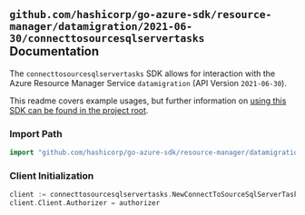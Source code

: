 
## `github.com/hashicorp/go-azure-sdk/resource-manager/datamigration/2021-06-30/connecttosourcesqlservertasks` Documentation

The `connecttosourcesqlservertasks` SDK allows for interaction with the Azure Resource Manager Service `datamigration` (API Version `2021-06-30`).

This readme covers example usages, but further information on [using this SDK can be found in the project root](https://github.com/hashicorp/go-azure-sdk/tree/main/docs).

### Import Path

```go
import "github.com/hashicorp/go-azure-sdk/resource-manager/datamigration/2021-06-30/connecttosourcesqlservertasks"
```


### Client Initialization

```go
client := connecttosourcesqlservertasks.NewConnectToSourceSqlServerTasksClientWithBaseURI("https://management.azure.com")
client.Client.Authorizer = authorizer
```

